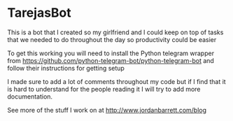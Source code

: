 # TarejasBot
This is a bot that I created so my girlfriend and I could keep on top of tasks that we needed to do throughout the day so productivity could be easier

To get this working you will need to install the Python telegram wrapper from https://github.com/python-telegram-bot/python-telegram-bot and follow their instructions for getting setup

I made sure to add a lot of comments throughout my code but if I find that it is hard to understand for the people reading it I will try to add more documentation.

See more of the stuff I work on at http://www.jordanbarrett.com/blog
